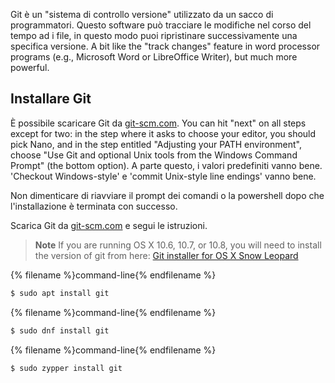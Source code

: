 Git è un "sistema di controllo versione" utilizzato da un sacco di programmatori. Questo software può tracciare le modifiche nel corso del tempo ad i file, in questo modo puoi ripristinare successivamente una specifica versione. A bit like the "track changes" feature in word processor programs (e.g., Microsoft Word or LibreOffice Writer), but much more powerful.

## Installare Git

<!--sec data-title="Installing Git: Windows" data-id="git_install_windows"
data-collapse=true ces-->

È possibile scaricare Git da [git-scm.com](https://git-scm.com/). You can hit "next" on all steps except for two: in the step where it asks to choose your editor, you should pick Nano, and in the step entitled "Adjusting your PATH environment", choose "Use Git and optional Unix tools from the Windows Command Prompt" (the bottom option). A parte questo, i valori predefiniti vanno bene. 'Checkout Windows-style' e 'commit Unix-style line endings' vanno bene.

Non dimenticare di riavviare il prompt dei comandi o la powershell dopo che l'installazione è terminata con successo. <!--endsec-->

<!--sec data-title="Installing Git: OS X" data-id="git_install_OSX"
data-collapse=true ces-->

Scarica Git da [git-scm.com](https://git-scm.com/) e segui le istruzioni.

> **Note** If you are running OS X 10.6, 10.7, or 10.8, you will need to install the version of git from here: [Git installer for OS X Snow Leopard](https://sourceforge.net/projects/git-osx-installer/files/git-2.3.5-intel-universal-snow-leopard.dmg/download)

<!--endsec-->

<!--sec data-title="Installing Git: Debian or Ubuntu" data-id="git_install_debian_ubuntu"
data-collapse=true ces-->

{% filename %}command-line{% endfilename %}

```bash
$ sudo apt install git
```

<!--endsec-->

<!--sec data-title="Installing Git: Fedora" data-id="git_install_fedora"
data-collapse=true ces-->

{% filename %}command-line{% endfilename %}

```bash
$ sudo dnf install git
```

<!--endsec-->

<!--sec data-title="Installing Git: openSUSE" data-id="git_install_openSUSE"
data-collapse=true ces-->

{% filename %}command-line{% endfilename %}

```bash
$ sudo zypper install git
```

<!--endsec-->